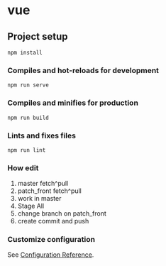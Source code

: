 # vue

## Project setup
```
npm install
```

### Compiles and hot-reloads for development
```
npm run serve
```

### Compiles and minifies for production
```
npm run build
```

### Lints and fixes files
```
npm run lint
```

### How edit
   1. master fetch^pull
   2. patch_front fetch^pull
   3. work in master
   4. Stage All
   5. change branch on patch_front
   6. create commit and push


### Customize configuration
See [Configuration Reference](https://cli.vuejs.org/config/).
